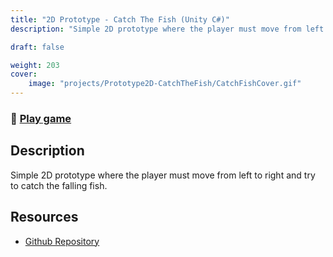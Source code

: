 ```yaml
---
title: "2D Prototype - Catch The Fish (Unity C#)"
description: "Simple 2D prototype where the player must move from left to right and try to catch the falling fish."

draft: false

weight: 203
cover:
    image: "projects/Prototype2D-CatchTheFish/CatchFishCover.gif"
--- 
```

### 🔗 [Play game](https://ferruizgimenez.github.io/CatchTheFish-Build/)

## Description
Simple 2D prototype where the player must move from left to right and try to catch the falling fish.
## Resources

- [Github Repository](https://github.com/FerRuizGimenez/2D-Prototype---CatchTheFish)

